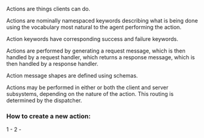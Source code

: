 Actions are things clients can do.

Actions are nominally namespaced keywords describing what is being
done using the vocabulary most natural to the agent performing the
action.

Action keywords have corresponding success and failure keywords.

Actions are performed by generating a request message, which is then handled
by a request handler, which returns a response message, which is then
handled by a response handler.

Action message shapes are defined using schemas.

Actions may be performed in either or both the client and server
subsystems, depending on the nature of the action. This routing is
determined by the dispatcher.

### How to create a new action:
1 - 
2 - 
